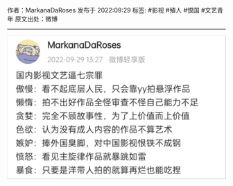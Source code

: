 作者：MarkanaDaRoses
发布于 2022:09:29
标签: #影视 #殖人 #恨国 #文艺青年
原文出处：微博
***
![](https://raw.githubusercontent.com/bluntvoice/mypic/main/IMG_20230108_221926_271_1.jpg)